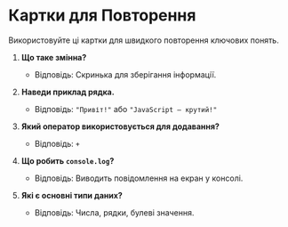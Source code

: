 # Картки для Повторення

Використовуйте ці картки для швидкого повторення ключових понять.

1. **Що таке змінна?**

   - Відповідь: Скринька для зберігання інформації.

2. **Наведи приклад рядка.**

   - Відповідь: `"Привіт!"` або `"JavaScript — крутий!"`

3. **Який оператор використовується для додавання?**

   - Відповідь: `+`

4. **Що робить `console.log`?**

   - Відповідь: Виводить повідомлення на екран у консолі.

5. **Які є основні типи даних?**
   - Відповідь: Числа, рядки, булеві значення.
